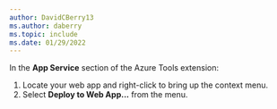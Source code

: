 ```yaml
---
author: DavidCBerry13
ms.author: daberry
ms.topic: include
ms.date: 01/29/2022
---
```

In the **App Service** section of the Azure Tools extension:

1. Locate your web app and right-click to bring up the context menu.
1. Select **Deploy to Web App...** from the menu.
